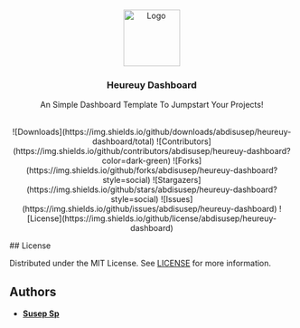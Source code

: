 <br/>
<p align="center">
  <a href="https://github.com/abdisusep/heureuy-dashboard">
    <img src="https://heureuy-login-abdisusep.vercel.app/images/logo.png" alt="Logo" width="100" height="100">
  </a>

  <h3 align="center">Heureuy Dashboard</h3>

  <p align="center">
    An Simple Dashboard Template To Jumpstart Your Projects!
    <br/>
    <br/>
  </p>
</p>
<p align="center">
![Downloads](https://img.shields.io/github/downloads/abdisusep/heureuy-dashboard/total)
![Contributors](https://img.shields.io/github/contributors/abdisusep/heureuy-dashboard?color=dark-green)
![Forks](https://img.shields.io/github/forks/abdisusep/heureuy-dashboard?style=social)
![Stargazers](https://img.shields.io/github/stars/abdisusep/heureuy-dashboard?style=social)
![Issues](https://img.shields.io/github/issues/abdisusep/heureuy-dashboard)
![License](https://img.shields.io/github/license/abdisusep/heureuy-dashboard) 
</p>
## License

Distributed under the MIT License. See [LICENSE](https://github.com/abdisusep/heureuy-dashboard/blob/main/LICENSE) for more information.

## Authors

* **[Susep Sp](https://github.com/abdisusep/)**
